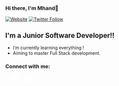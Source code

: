 ### Hi there, I'm Mhand👋

[![Website](https://img.shields.io/website?label=Portfolio&style=for-the-badge&url=https%3A%2F%2Fmhand.live)](https://mhand.live)
[![Twitter Follow](https://img.shields.io/badge/twitter-%231DA1F2.svg?&style=for-the-badge&logo=twitter&logoColor=white&url=https%3A%2F%2Ftwitter.com%2Fmhandmaous)](https://twitter.com/intent/follow?original_referer=https%3A%2F%2Fgithub.com%2Fmmaous&screen_name=mhandmaous)

## I'm a Junior Software Developer!!

- I’m currently learning everything !
- Aiming to master Full Stack development.

### Connect with me:

[<img style="margin: 0 1rem" alt="mhandmaous | LinkedIn" width="22px" height="22px" src="./icons8-linkedin-22.png" />][linkedin]
[<img align="" alt="mhandmaous | twitter" width="22px" height="22px" src="./icons8-twitter-squared-22.png" />][twitter]

<br />
<br/>

[website]: https://profile.mhand.live
[twitter]: https://twitter.com/mhandmaous
[linkedin]: https://linkedin.com/in/mhandmaous
